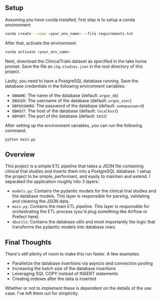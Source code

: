 ## Setup

Assuming you have conda installed, first step is to setup a conda environment:

```bash
conda create --name <your_env_name> --file requirements.txt
```

After that, activate the environment:

```bash
conda activate <your_env_name>
```

Next, download the ClinicalTrials dataset as specified in the take home prompt. Save the file as `ctg-studies.json` in the root directory of this project.

Lastly, you need to have a PostgreSQL database running. Save the database credentials in the following environment variables:

- `DBNAME`: The name of the database (default: `argon_db`)
- `DBUSER`: The username of the database (default: `argon_user`)
- `DBPASSWORD`: The password of the database (default: `somepassword`)
- `DBHOST`: The host of the database (default: `localhost`)
- `DBPORT`: The port of the database (default: `5432`)

After setting up the environment variables, you can run the following command:

```bash
python main.py
```

## Overview

This project is a simple ETL pipeline that takes a JSON file containing clinical trial studies and inserts them into a PostgreSQL database.
I setup the project to be simple, performant, and easily to maintain and extend. I separated the application roughly into 3 layers:

- `models.py`: Contains the pydantic models for the clinical trial studies and the database models. This layer is responsible for parsing, validating and cleaning the JSON data.
- `main.py`: Contains the main ETL pipeline. This layer is responsible for orchestrating the ETL process (you'd plug something like Airflow or Prefect here).
- `dbutils`: Contains the database utils and most importantly the logic that transforms the pydantic models into database rows.


## Final Thoughts

There's still plenty of room to make this run faster. A few examples:
- Parallelize the database insertions via asyncio and connection pooling
- Increasing the batch size of the database insertions
- Leveraging SQL COPY instead of INSERT statements
- Creating indexes after the data is inserted

Whether or not to implement these is dependent on the details of the use case. I've left them out for simplicity.
